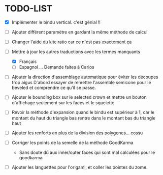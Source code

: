 # TODO-LIST

* [x] Implémenter le bindu vertical. c'est génial !! 


* [ ] Ajouter différent paramètre en gardant la même méthode de calcul

* [ ] Changer l'aide du kite ratio 
  car ce n'est pas exactement ça

* [ ] Mettre à jour les autres traductions avec les termes manquants
  * [x] Français 
  * [ ] Espagnol ... Demande faites à Carlos

* [ ] Ajouter la direction d'assemblage automatique pour éviter les découpes trop aigus
  D'abord essayer de remettre l'assemble semicone pour le beveled
  et comprendre ce qu'il se passe.
  
* [ ] Ajouter le bounding box sur le selected crown et mettre un bouton d'affichage
  seulement sur les faces et le squelette
  
* [ ] Revoir la méthode d'expansion quand le bindu est supérieur à 1, 
  car le montant du haut du triangle bas rentre dans le montant bas du triangle haut 
  
* [ ] Ajouter les renforts en plus de la division des polygones... cossu

* [ ] Corriger les points de la semelle de la méthode GoodKarma
    * Sans doute dû aux inner/outer faces qui sont mal calculées pour le goodkarma

* [ ] Ajouter les languettes pour l'origami, et coller les pointes du zome.


